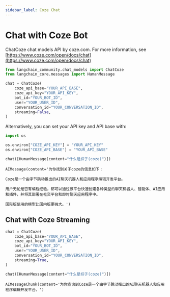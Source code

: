 ```yaml
---
sidebar_label: Coze Chat
---
```

# Chat with Coze Bot

ChatCoze chat models API by coze.com. For more information, see [https://www.coze.com/open/docs/chat](https://www.coze.com/open/docs/chat)


```python
from langchain_community.chat_models import ChatCoze
from langchain_core.messages import HumanMessage
```


```python
chat = ChatCoze(
    coze_api_base="YOUR_API_BASE",
    coze_api_key="YOUR_API_KEY",
    bot_id="YOUR_BOT_ID",
    user="YOUR_USER_ID",
    conversation_id="YOUR_CONVERSATION_ID",
    streaming=False,
)
```

Alternatively, you can set your API key and API base with:


```python
import os

os.environ["COZE_API_KEY"] = "YOUR_API_KEY"
os.environ["COZE_API_BASE"] = "YOUR_API_BASE"
```


```python
chat([HumanMessage(content="什么是扣子(coze)")])
```




    AIMessage(content='为你找到关于coze的信息如下：
    
    Coze是一个由字节跳动推出的AI聊天机器人和应用程序编辑开发平台。
    
    用户无论是否有编程经验，都可以通过该平台快速创建各种类型的聊天机器人、智能体、AI应用和插件，并将其部署在社交平台和即时聊天应用程序中。
    
    国际版使用的模型比国内版更强大。')



## Chat with Coze Streaming


```python
chat = ChatCoze(
    coze_api_base="YOUR_API_BASE",
    coze_api_key="YOUR_API_KEY",
    bot_id="YOUR_BOT_ID",
    user="YOUR_USER_ID",
    conversation_id="YOUR_CONVERSATION_ID",
    streaming=True,
)
```


```python
chat([HumanMessage(content="什么是扣子(coze)")])
```




    AIMessageChunk(content='为你查询到Coze是一个由字节跳动推出的AI聊天机器人和应用程序编辑开发平台。')


